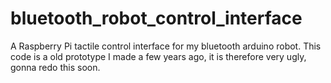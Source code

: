 # bluetooth_robot_control_interface
A Raspberry Pi tactile control interface for my bluetooth arduino robot.
This code is a old prototype I made a few years ago, it is therefore very ugly, gonna redo this soon.
